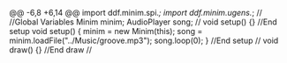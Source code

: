 @@ -6,8 +6,14 @@ import ddf.minim.spi.*;
import ddf.minim.ugens.*;
//
//Global Variables
Minim minim;
AudioPlayer song;
//
void setup() {} //End setup
void setup() {
  minim = new Minim(this);
  song = minim.loadFile("../Music/groove.mp3");
  song.loop(0);
} //End setup
//
void draw() {} //End draw
//
